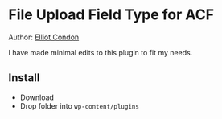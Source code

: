 # File Upload Field Type for ACF

Author: [Elliot Condon](http://elliotcondon.com/)

I have made minimal edits to this plugin to fit my needs.

## Install

* Download
* Drop folder into `wp-content/plugins`
